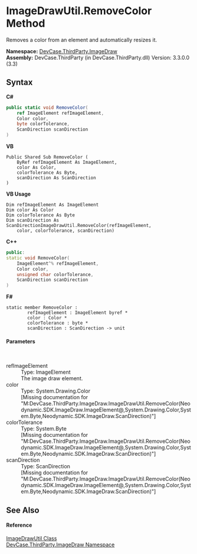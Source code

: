 # ImageDrawUtil.RemoveColor Method 
 

Removes a color from an element and automatically resizes it.

**Namespace:**&nbsp;<a href="N_DevCase_ThirdParty_ImageDraw">DevCase.ThirdParty.ImageDraw</a><br />**Assembly:**&nbsp;DevCase.ThirdParty (in DevCase.ThirdParty.dll) Version: 3.3.0.0 (3.3)

## Syntax

**C#**<br />
``` C#
public static void RemoveColor(
	ref ImageElement refImageElement,
	Color color,
	byte colorTolerance,
	ScanDirection scanDirection
)
```

**VB**<br />
``` VB
Public Shared Sub RemoveColor ( 
	ByRef refImageElement As ImageElement,
	color As Color,
	colorTolerance As Byte,
	scanDirection As ScanDirection
)
```

**VB Usage**<br />
``` VB Usage
Dim refImageElement As ImageElement
Dim color As Color
Dim colorTolerance As Byte
Dim scanDirection As ScanDirectionImageDrawUtil.RemoveColor(refImageElement, 
	color, colorTolerance, scanDirection)
```

**C++**<br />
``` C++
public:
static void RemoveColor(
	ImageElement^% refImageElement, 
	Color color, 
	unsigned char colorTolerance, 
	ScanDirection scanDirection
)
```

**F#**<br />
``` F#
static member RemoveColor : 
        refImageElement : ImageElement byref * 
        color : Color * 
        colorTolerance : byte * 
        scanDirection : ScanDirection -> unit 

```


#### Parameters
&nbsp;<dl><dt>refImageElement</dt><dd>Type: ImageElement<br />The image draw element.</dd><dt>color</dt><dd>Type: System.Drawing.Color<br />\[Missing <param name="color"/> documentation for "M:DevCase.ThirdParty.ImageDraw.ImageDrawUtil.RemoveColor(Neodynamic.SDK.ImageDraw.ImageElement@,System.Drawing.Color,System.Byte,Neodynamic.SDK.ImageDraw.ScanDirection)"\]</dd><dt>colorTolerance</dt><dd>Type: System.Byte<br />\[Missing <param name="colorTolerance"/> documentation for "M:DevCase.ThirdParty.ImageDraw.ImageDrawUtil.RemoveColor(Neodynamic.SDK.ImageDraw.ImageElement@,System.Drawing.Color,System.Byte,Neodynamic.SDK.ImageDraw.ScanDirection)"\]</dd><dt>scanDirection</dt><dd>Type: ScanDirection<br />\[Missing <param name="scanDirection"/> documentation for "M:DevCase.ThirdParty.ImageDraw.ImageDrawUtil.RemoveColor(Neodynamic.SDK.ImageDraw.ImageElement@,System.Drawing.Color,System.Byte,Neodynamic.SDK.ImageDraw.ScanDirection)"\]</dd></dl>

## See Also


#### Reference
<a href="T_DevCase_ThirdParty_ImageDraw_ImageDrawUtil">ImageDrawUtil Class</a><br /><a href="N_DevCase_ThirdParty_ImageDraw">DevCase.ThirdParty.ImageDraw Namespace</a><br />
